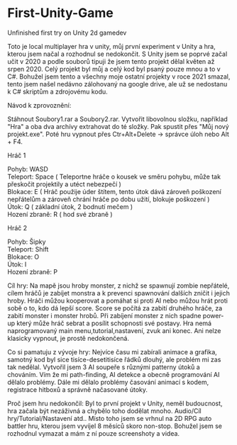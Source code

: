 # First-Unity-Game
Unfinished first try on Unity 2d gamedev

Toto je local multiplayer hra v unity, 
můj první experiment v Unity a hra, kterou jsem načal a rozhodnul se nedokončit. 
S Unity jsem se poprvé začal učit v 2020 a podle souborů 
tipuji že jsem tento projekt dělal květen až srpen 2020.
Celý projekt byl můj a celý kod byl psaný pouze mnou a to v C#.
Bohužel jsem tento a všechny moje ostatní projekty v roce 2021 smazal, tento jsem našel
nedávno zálohovaný na google drive, ale už se nedostanu k C# skriptům a zdrojovému kodu.  

Návod k zprovoznění:

Stáhnout Soubory1.rar a Soubory2.rar. Vytvořit libovolnou složku, například "Hra" a oba dva archívy extrahovat do té složky. Pak spustit přes "Můj nový projekt.exe". Poté hru vypnout přes Ctr+Alt+Delete -> správce úloh nebo Alt + F4.

Hráč 1

Pohyb: WASD   
Teleport: Space   ( Teleportne hráče o kousek ve směru pohybu, může tak přeskočit projektily a utéct nebezpečí )    
Blokace: E        ( Hráč použije úder štítem, tento útok dává zároveň poškození nepřátelům a zároveň chrání hráče po dobu užití, blokuje poškození )      
Útok: Q           ( základní útok, 2 bodnutí mečem )    
Hození zbraně: R  ( hod své zbraně )    

Hráč 2

Pohyb: Šipky    
Teleport: Shift                                         
Blokace: O    
Útok: I   
Hození zbraně: P    

Cíl hry:
Na mapě jsou hroby monster, z nichž se spawnují zombie nepřátelé, cílem hráčů je zabíjet monstra a k prevenci spawnování dalších zničit i jejich hroby.
Hráči můžou kooperovat a pomáhat si proti AI nebo můžou hrát proti sobě o to, kdo dá lepší score. 
Score se počítá za zabití druhého hráče, za zabití monster i monster hrobů. 
Při zabíjení monster z nich spadne power-up který může hráč sebrat a posílit schopnosti své postavy.
Hra nemá naprogramovaný main menu,tutorial,nastavení, zvuk ani konec. Ani nelze klasicky vypnout, je prostě nedokončená. 

Co si pamatuju z vývoje hry:
Nejvíce času mi zabírali animace a grafika, samotný kod byl sice tisíce-desetitisíce řádků dlouhý, ale problém mi zas tak nedělal.
Vytvořil jsem 3 AI soupeře s různými patterny útoků a chováním. Vím že mi path-finding, AI detekce a obecně programování AI dělalo problémy. 
Dále mi dělalo problémy časování animací s kodem, registrace hitboxů a správně načasované útoky.

Proč jsem hru nedokončil:
Byl to první projekt v Unity, neměl budoucnost, hra začala být nezáživná a chybělo toho dodělat mnoho. Audio/Cíl hry/Tutorial/Nastavení atd..
Místo toho jsem se vrhnul na 2D RPG auto battler hru, kterou jsem vyvíjel 8 měsíců skoro non-stop. Bohužel jsem se rozhodnul vymazat a mám z ní pouze screenshoty a videa. 
